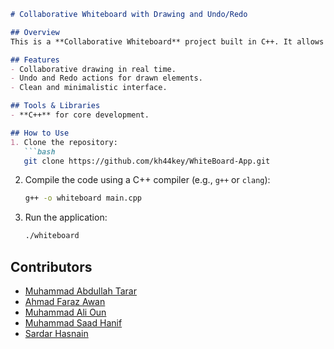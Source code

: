 
```markdown
# Collaborative Whiteboard with Drawing and Undo/Redo

## Overview
This is a **Collaborative Whiteboard** project built in C++. It allows multiple users to draw on a shared whiteboard and includes support for **Undo** and **Redo** functionalities.

## Features
- Collaborative drawing in real time.
- Undo and Redo actions for drawn elements.
- Clean and minimalistic interface.

## Tools & Libraries
- **C++** for core development.

## How to Use
1. Clone the repository:
   ```bash
   git clone https://github.com/kh44key/WhiteBoard-App.git
   ```
2. Compile the code using a C++ compiler (e.g., `g++` or `clang`):
   ```bash
   g++ -o whiteboard main.cpp
   ```
3. Run the application:
   ```bash
   ./whiteboard
   ```

## Contributors
- [Muhammad Abdullah Tarar](https://github.com/Tarar123-cpu)  
- [Ahmad Faraz Awan](https://github.com/farazawan)  
- [Muhammad Ali Oun](https://github.com/alioun0)  
- [Muhammad Saad Hanif](https://github.com/Saadmaliikk)  
- [Sardar Hasnain](https://github.com/h4sn4in)  
```

